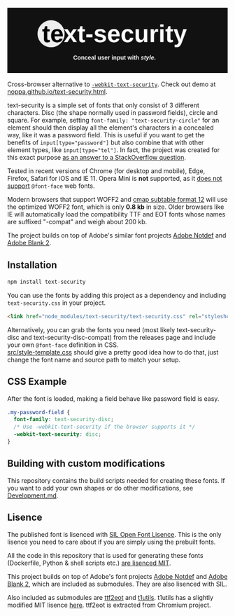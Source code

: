 ![text-security](assets/banner.png)

Cross-browser alternative to [`-webkit-text-security`](https://developer.mozilla.org/en-US/docs/Web/CSS/-webkit-text-security). Check out demo at [noppa.github.io/text-security.html](noppa.github.io/text-security.html).

text-security is a simple set of fonts that only consist of 3 different characters.
Disc (the shape normally used in password fields), circle and square. For example, setting
`font-family: "text-security-circle"` for
an element should then display all the element's characters in a concealed
way, like it was a password field. This is useful if you want to get the benefits of `input[type="password"]`
but also combine that with other element types, like `input[type="tel"]`. In
fact, the project was created for this exact purpose [as an answer to a
StackOverflow
question](https://stackoverflow.com/questions/36935576/how-to-make-input-type-tel-work-as-type-password/36950075#36950075).

Tested in recent versions of Chrome (for desktop and mobile), Edge,
Firefox, Safari for iOS and IE 11. Opera Mini is **not** supported, as it
[does not support](https://caniuse.com/#feat=fontface) `@font-face` web fonts.

Modern browsers that support WOFF2 and
[cmap subtable format 12](https://docs.microsoft.com/en-us/typography/opentype/spec/cmap#format-12-segmented-coverage) will use the optimized WOFF2 font, which is only **0.8 kb** in size.
Older browsers like IE will automatically load the compatibility TTF and EOT fonts
whose names are suffixed "-compat" and weigh about 200 kb.

The project builds on top of Adobe's similar font projects [Adobe Notdef](https://github.com/adobe-fonts/adobe-notdef/tree/1f1f863b2295543598b69bebe42db3e73fe58353)
and [Adobe Blank 2](https://github.com/adobe-fonts/adobe-blank-2/tree/46dce06a42de9230bd96e0c9dffe9b3d40a7a0de).

## Installation
```sh
npm install text-security
```

You can use the fonts by adding this project as a dependency and including
`text-security.css` in your project.

```html
<link href="node_modules/text-security/text-security.css" rel="stylesheet" type="text/css">
```
Alternatively, you can grab the fonts you need (most likely text-security-disc and text-security-disc-compat)
from the releases page and include your own `@font-face` definition in CSS.  
[src/style-template.css](src/style-template.css) should give a pretty good idea how to do that, just
change the font name and source path to match your setup.

## CSS Example
After the font is loaded, making a field behave like password field is easy.
```css
.my-password-field {
  font-family: text-security-disc;
  /* Use -webkit-text-security if the browser supports it */
  -webkit-text-security: disc;
}
```

## Building with custom modifications
This repository contains the build scripts needed for creating these fonts.
If you want to add your own shapes or do other modifications, see [Development.md](Development.md).

## Lisence
The published font is lisenced with [SIL Open Font Lisence](https://opensource.org/licenses/OFL-1.1).
This is the only lisence you need to care about if you are simply using the prebuilt fonts.

All the code in this repository that is used for generating these fonts (Dockerfile, Python & shell scripts etc.)
[are lisenced MIT](LISENCE_FOR_BUILDTOOLS).

This project builds on top of Adobe's font projects [Adobe Notdef](https://github.com/adobe-fonts/adobe-notdef/tree/1f1f863b2295543598b69bebe42db3e73fe58353)
and [Adobe Blank 2](https://github.com/adobe-fonts/adobe-blank-2/tree/46dce06a42de9230bd96e0c9dffe9b3d40a7a0de), which are included as submodules.
They are also lisenced with SIL.

Also included as submodules are
[ttf2eot](https://github.com/wget/ttf2eot/tree/b732f41f717cb934b44ed1979d2e42b2db15dc26) and
[t1utils](https://github.com/kohler/t1utils/blob/3f1ddda424353f0f926dd28efa47b0ac61556ce8). t1utils has a slightly modified MIT lisence [here](https://github.com/kohler/t1utils/blob/3f1ddda424353f0f926dd28efa47b0ac61556ce8/LICENSE). ttf2eot is extracted from Chromium project.
